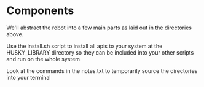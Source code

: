# Components

We'll abstract the robot into a few main parts as laid out in the directories above.

Use the install.sh script to install all apis to your system at the HUSKY_LIBRARY directory so they can be included into your other scripts and run on the whole system

Look at the commands in the notes.txt to temporarily source the directories into your terminal